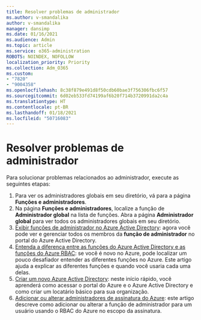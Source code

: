 ```yaml
---
title: Resolver problemas de administrador
ms.author: v-smandalika
author: v-smandalika
manager: dansimp
ms.date: 01/16/2021
ms.audience: Admin
ms.topic: article
ms.service: o365-administration
ROBOTS: NOINDEX, NOFOLLOW
localization_priority: Priority
ms.collection: Adm_O365
ms.custom:
- "7820"
- "9004358"
ms.openlocfilehash: 8c38f879e491d8f50cdb60bae3f756306fbc6f57
ms.sourcegitcommit: 6d02eb533fd74199af6b20f714b3720991da2c4a
ms.translationtype: HT
ms.contentlocale: pt-BR
ms.lasthandoff: 01/18/2021
ms.locfileid: "50716083"
---
```

# <a name="troubleshoot-administrator-issues"></a>Resolver problemas de administrador

Para solucionar problemas relacionados ao administrador, execute as seguintes etapas:

1. Para ver os administradores globais em seu diretório, vá para a página **Funções e administradores**.
2. Na página **Funções e administradores**, localize a função de **Administrador global** na lista de funções. Abra a página **Administrador global** para ver todos os administradores globais em seu diretório.
3. [Exibir funções de administrador no Azure Active Directory](https://docs.microsoft.com/azure/active-directory/roles/manage-roles-portal): agora você pode ver e gerenciar todos os membros da **função de administrador** no portal do Azure Active Directory.
4. [Entenda a diferença entre as funções do Azure Active Directory e as funções do Azure RBAC](https://docs.microsoft.com/azure/role-based-access-control/rbac-and-directory-admin-roles): se você é novo no Azure, pode localizar um pouco desafiador entender as diferentes funções no Azure. Este artigo ajuda a explicar as diferentes funções e quando você usaria cada uma delas.
5. [Criar um novo Azure Active Directory](https://docs.microsoft.com/azure/active-directory/fundamentals/active-directory-access-create-new-tenant): neste início rápido, você aprenderá como acessar o portal do Azure e o Azure Active Directory e como criar um locatário básico para sua organização.
6. [Adicionar ou alterar administradores de assinatura do Azure](https://docs.microsoft.com/azure/cost-management-billing/manage/add-change-subscription-administrator): este artigo descreve como adicionar ou alterar a função de administrador para um usuário usando o RBAC do Azure no escopo da assinatura.
